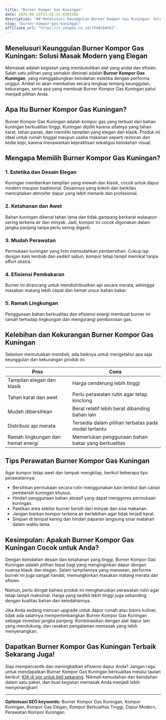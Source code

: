 ```yaml
---
title: "Burner Kompor Gas Kuningan"
date: 2025-06-24T21:41:13.838338Z
description: "## Menelusuri Keunggulan Burner Kompor Gas Kuningan: Solusi Masak Modern yang Elegan..."
slug: "burner-kompor-gas-kuningan"
affiliate_url: "https://s.shopee.co.id/7V44C68VX2"
---
```

## Menelusuri Keunggulan Burner Kompor Gas Kuningan: Solusi Masak Modern yang Elegan

Memasak adalah kegiatan yang membutuhkan alat yang andal dan efisien. Salah satu pilihan yang semakin diminati adalah **Burner Kompor Gas Kuningan**, yang menggabungkan keindahan estetika dengan performa unggul. Artikel ini akan membahas secara lengkap tentang keunggulan, kekurangan, serta apa yang membuat Burner Kompor Gas Kuningan patut menjadi pilihan Anda.

## Apa Itu Burner Kompor Gas Kuningan?

Burner Kompor Gas Kuningan adalah kompor gas yang terbuat dari bahan kuningan berkualitas tinggi. Kuningan dipilih karena sifatnya yang tahan karat, tahan panas, dan memiliki tampilan yang elegan dan klasik. Produk ini ideal untuk rumah tinggal maupun usaha makanan seperti restoran dan kedai kopi, karena menawarkan kepraktisan sekaligus keindahan visual.

## Mengapa Memilih Burner Kompor Gas Kuningan?

### 1. Estetika dan Desain Elegan

Kuningan memberikan tampilan yang mewah dan klasik, cocok untuk dapur modern maupun tradisional. Desainnya yang kokoh dan berkilau menciptakan atmosfer dapur yang lebih menarik dan profesional.

### 2. Ketahanan dan Awet

Bahan kuningan dikenal tahan lama dan tidak gampang berkarat walaupun sering terkena air dan minyak. Jadi, kompor ini cocok digunakan dalam jangka panjang tanpa perlu sering diganti.

### 3. Mudah Perawatan

Permukaan kuningan yang licin memudahkan pembersihan. Cukup lap dengan kain lembab dan sedikit sabun, kompor tetap tampil memikat tanpa effort ekstra.

### 4. Efisiensi Pembakaran

Burner ini dirancang untuk mendistribusikan api secara merata, sehingga masakan matang lebih cepat dan hemat unsur bahan bakar.

### 5. Ramah Lingkungan

Penggunaan bahan berkualitas dan efisiensi energi membuat burner ini ramah terhadap lingkungan dan mengurangi pemborosan gas.

## Kelebihan dan Kekurangan Burner Kompor Gas Kuningan

Sebelum memutuskan membeli, ada baiknya untuk mengetahui apa saja keunggulan dan kekurangan produk ini.

| **Pros**                    | **Cons**                        |
|------------------------------|---------------------------------|
| Tampilan elegan dan klasik | Harga cenderung lebih tinggi  |
| Tahan karat dan awet        | Perlu perawatan rutin agar tetap kinclong |
| Mudah dibersihkan           | Berat relatif lebih berat dibanding bahan lain |
| Distribusi api merata       | Tersedia dalam pilihan terbatas pada model tertentu |
| Ramah lingkungan dan hemat energi | Memerlukan penggunaan bahan bakar yang berkualitas |

## Tips Perawatan Burner Kompor Gas Kuningan

Agar kompor tetap awet dan tampak mengkilap, berikut beberapa tips perawatannya:

- Bersihkan permukaan secara rutin menggunakan kain lembut dan cairan pembersih kuningan khusus.
- Hindari penggunaan bahan abrasif yang dapat menggores permukaan kuningan.
- Pastikan area sekitar burner bersih dari minyak dan sisa makanan.
- Jangan biarkan kompor terkena air berlebihan agar tidak terjadi karat.
- Simpan di tempat kering dan hindari paparan langsung sinar matahari dalam waktu lama.

## Kesimpulan: Apakah Burner Kompor Gas Kuningan Cocok untuk Anda?

Dengan keindahan desain dan ketahanan yang tinggi, Burner Kompor Gas Kuningan adalah pilihan tepat bagi yang menginginkan dapur dengan nuansa klasik dan elegan. Selain tampilannya yang menawan, performa burner ini juga sangat handal, memungkinkan masakan matang merata dan efisien.

Namun, perlu diingat bahwa produk ini mengharuskan perawatan rutin agar tetap tampil maksimal. Harga yang sedikit lebih tinggi juga sebanding dengan kualitas bahan dan keindahannya.

Jika Anda sedang mencari upgrade untuk dapur rumah atau bisnis kuliner, tidak ada salahnya mempertimbangkan Burner Kompor Gas Kuningan sebagai investasi jangka panjang. Kombinasikan dengan alat dapur lain yang mendukung, dan rasakan pengalaman memasak yang lebih menyenangkan.

## Dapatkan Burner Kompor Gas Kuningan Terbaik Sekarang Juga!

Siap mempercantik dan meningkatkan efisiensi dapur Anda? Jangan ragu untuk mendapatkan Burner Kompor Gas Kuningan berkualitas melalui tautan berikut: [Klik di sini untuk beli sekarang](https://s.shopee.co.id/7V44C68VX2). Nikmati kemudahan dan keindahan dalam satu paket, dan buat kegiatan memasak Anda menjadi lebih menyenangkan!

---

**Optimisasi SEO keywords:** Burner Kompor Gas Kuningan, Kompor Kuningan, Kompor Gas Elegan, Kompor Berkualitas Tinggi, Dapur Modern, Perawatan Kompor Kuningan.